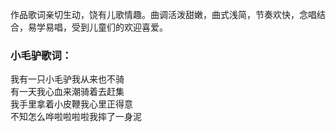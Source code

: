 

作品歌词亲切生动，饶有儿歌情趣。曲调活泼甜嫩，曲式浅简，节奏欢快，念唱结合，易学易唱，受到儿童们的欢迎喜爱。  

### 小毛驴歌词：

我有一只小毛驴我从来也不骑  
有一天我心血来潮骑着去赶集  
我手里拿着小皮鞭我心里正得意  
不知怎么哗啦啦啦啦我摔了一身泥

